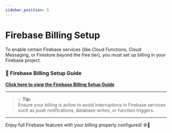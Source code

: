 ```yaml
---
sidebar_position: 5
---
```



# Firebase Billing Setup

To enable certain Firebase services (like Cloud Functions, Cloud Messaging, or Firestore beyond the free tier), you must set up billing in your Firebase project.

### 📘 Firebase Billing Setup Guide  
**[Click here to view the Firebase Billing Setup Guide](https://wrteam-in.github.io/common_app_doc/GeneralSettings/firebase-billing)**

---


> 💡 **Tip:**  
Ensure your billing is active to avoid interruptions in Firebase services such as push notifications, database writes, or function triggers.

---

Enjoy full Firebase features with your billing properly configured! ⚙️🚀
